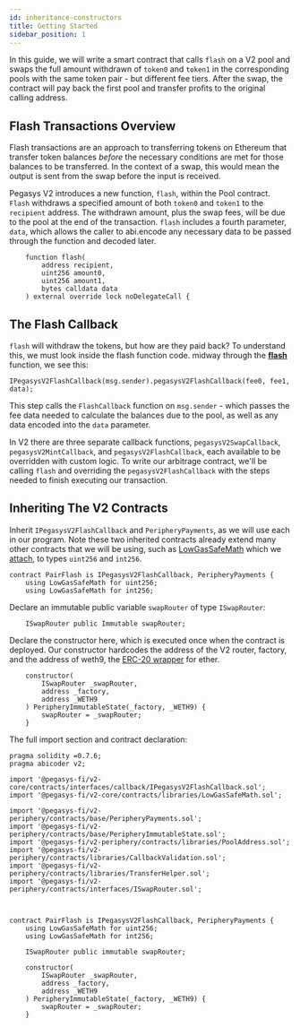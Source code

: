 ```yaml
---
id: inheritance-constructors
title: Getting Started
sidebar_position: 1
---
```


In this guide, we will write a smart contract that calls `flash` on a V2 pool and swaps the full amount withdrawn of `token0` and `token1` in the corresponding pools with the same token pair - but different fee tiers. After the swap, the contract will pay back the first pool and transfer profits to the original calling address.

## Flash Transactions Overview

Flash transactions are an approach to transferring tokens on Ethereum that transfer token balances _before_ the necessary conditions are met for those balances to be transferred. In the context of a swap, this would mean the output is sent from the swap before the input is received.

Pegasys V2 introduces a new function, `flash`, within the Pool contract. `Flash` withdraws a specified amount of both `token0` and `token1` to the `recipient` address. The withdrawn amount, plus the swap fees, will be due to the pool at the end of the transaction. `flash` includes a fourth parameter, `data`, which allows the caller to abi.encode any necessary data to be passed through the function and decoded later.

```solidity
    function flash(
        address recipient,
        uint256 amount0,
        uint256 amount1,
        bytes calldata data
    ) external override lock noDelegateCall {
```

## The Flash Callback

`flash` will withdraw the tokens, but how are they paid back? To understand this, we must look inside the flash function code. midway through the [**flash**](https://github.com/Pegasys-fi/v2-core/blob/main/contracts/PegasysV2Pool.sol#L791) function, we see this:

```solidity
IPegasysV2FlashCallback(msg.sender).pegasysV2FlashCallback(fee0, fee1, data);
```

This step calls the `FlashCallback` function on `msg.sender` - which passes the fee data needed to calculate the balances due to the pool, as well as any data encoded into the `data` parameter.

In V2 there are three separate callback functions, `pegasysV2SwapCallback`, `pegasysV2MintCallback`, and `pegasysV2FlashCallback`, each available to be overridden with custom logic. To write our arbitrage contract, we'll be calling `flash` and overriding the `pegasysV2FlashCallback` with the steps needed to finish executing our transaction.

## Inheriting The V2 Contracts

Inherit `IPegasysV2FlashCallback` and `PeripheryPayments`, as we will use each in our program. Note these two inherited contracts already extend many other contracts that we will be using, such as [LowGasSafeMath](../../reference/core/libraries/LowGasSafeMath.md) which we [attach](https://docs.soliditylang.org/en/v0.7.6/contracts.html?highlight=using#using-for), to types `uint256` and `int256`.

```solidity
contract PairFlash is IPegasysV2FlashCallback, PeripheryPayments {
    using LowGasSafeMath for uint256;
    using LowGasSafeMath for int256;
```

Declare an immutable public variable `swapRouter` of type `ISwapRouter`:

```solidity
    ISwapRouter public Immutable swapRouter;
```

Declare the constructor here, which is executed once when the contract is deployed. Our constructor hardcodes the address of the V2 router, factory, and the address of weth9, the [ERC-20 wrapper](https://weth.io/) for ether.

```solidity
    constructor(
        ISwapRouter _swapRouter,
        address _factory,
        address _WETH9
    ) PeripheryImmutableState(_factory, _WETH9) {
        swapRouter = _swapRouter;
    }
```

The full import section and contract declaration:

```solidity
pragma solidity =0.7.6;
pragma abicoder v2;

import '@pegasys-fi/v2-core/contracts/interfaces/callback/IPegasysV2FlashCallback.sol';
import '@pegasys-fi/v2-core/contracts/libraries/LowGasSafeMath.sol';

import '@pegasys-fi/v2-periphery/contracts/base/PeripheryPayments.sol';
import '@pegasys-fi/v2-periphery/contracts/base/PeripheryImmutableState.sol';
import '@pegasys-fi/v2-periphery/contracts/libraries/PoolAddress.sol';
import '@pegasys-fi/v2-periphery/contracts/libraries/CallbackValidation.sol';
import '@pegasys-fi/v2-periphery/contracts/libraries/TransferHelper.sol';
import '@pegasys-fi/v2-periphery/contracts/interfaces/ISwapRouter.sol';



contract PairFlash is IPegasysV2FlashCallback, PeripheryPayments {
    using LowGasSafeMath for uint256;
    using LowGasSafeMath for int256;

    ISwapRouter public immutable swapRouter;

    constructor(
        ISwapRouter _swapRouter,
        address _factory,
        address _WETH9
    ) PeripheryImmutableState(_factory, _WETH9) {
        swapRouter = _swapRouter;
    }
```
